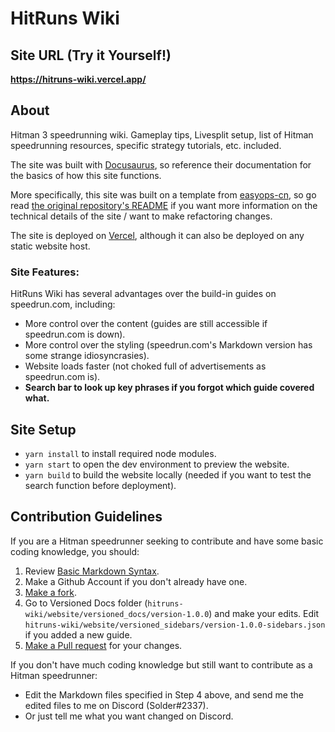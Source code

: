 # HitRuns Wiki

## Site URL (Try it Yourself!)

**https://hitruns-wiki.vercel.app/**

## About
Hitman 3 speedrunning wiki. Gameplay tips, Livesplit setup, list of Hitman speedrunning resources, specific strategy tutorials, etc. included.

The site was built with [Docusaurus](https://docusaurus.io/docs), so reference their documentation for the basics of how this site functions.

More specifically, this site was built on a template from [easyops-cn](https://github.com/easyops-cn), so go read [the original repository's README](https://github.com/easyops-cn/docusaurus-search-local/blob/master/README.md) if you want more information on the technical details of the site / want to make refactoring changes.

The site is deployed on [Vercel](https://vercel.com/docs), although it can also be deployed on any static website host.

### Site Features:
HitRuns Wiki has several advantages over the build-in guides on speedrun.com, including:
* More control over the content (guides are still accessible if speedrun.com is down).
* More control over the styling (speedrun.com's Markdown version has some strange idiosyncrasies).
* Website loads faster (not choked full of advertisements as speedrun.com is).
*  **Search bar to look up key phrases if you forgot which guide covered what.**

## Site Setup
* `yarn install` to install required node modules.
* `yarn start` to open the dev environment to preview the website.
* `yarn build` to build the website locally (needed if you want to test the search function before deployment).

## Contribution Guidelines
If you are a Hitman speedrunner seeking to contribute and have some basic coding knowledge, you should:

1. Review [Basic Markdown Syntax](https://docs.github.com/en/get-started/writing-on-github/getting-started-with-writing-and-formatting-on-github/basic-writing-and-formatting-syntax).
2. Make a Github Account if you don't already have one.
3. [Make a fork](https://docs.github.com/en/get-started/quickstart/fork-a-repo).
4. Go to Versioned Docs folder (`hitruns-wiki/website/versioned_docs/version-1.0.0`) and make your edits. Edit `hitruns-wiki/website/versioned_sidebars/version-1.0.0-sidebars.json` if you added a new guide.
5.  [Make a Pull request](https://docs.github.com/en/pull-requests/collaborating-with-pull-requests/proposing-changes-to-your-work-with-pull-requests/creating-a-pull-request) for your changes.

If you don't have much coding knowledge but still want to contribute as a Hitman speedrunner:
* Edit the Markdown files specified in Step 4 above, and send me the edited files to me on Discord (Solder#2337). 
* Or just tell me what you want changed on Discord.